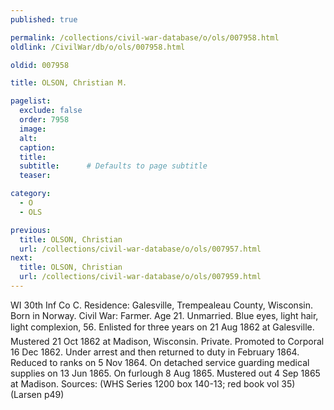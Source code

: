 ```yaml
---
published: true

permalink: /collections/civil-war-database/o/ols/007958.html
oldlink: /CivilWar/db/o/ols/007958.html

oldid: 007958

title: OLSON, Christian M.

pagelist:
  exclude: false
  order: 7958
  image: 
  alt:
  caption:
  title:
  subtitle:      # Defaults to page subtitle
  teaser:

category: 
  - O 
  - OLS

previous:
  title: OLSON, Christian
  url: /collections/civil-war-database/o/ols/007957.html  
next:
  title: OLSON, Christian
  url: /collections/civil-war-database/o/ols/007959.html   
---
```

WI 30th Inf Co C. Residence: Galesville, Trempealeau County, Wisconsin. Born in Norway. Civil War: Farmer. Age 21. Unmarried. Blue eyes, light hair, light complexion, 5&#146;6&#148;. Enlisted for three years on 21 Aug 1862 at Galesville. Mustered 21 Oct 1862 at Madison, Wisconsin. Private. Promoted to Corporal 16 Dec 1862. Under arrest and then returned to duty in February 1864. Reduced to ranks on 5 Nov 1864. On detached service guarding medical supplies on 13 Jun 1865. On furlough 8 Aug 1865. Mustered out 4 Sep 1865 at Madison. Sources: (WHS Series 1200 box 140-13; red book vol 35) (Larsen p49)
